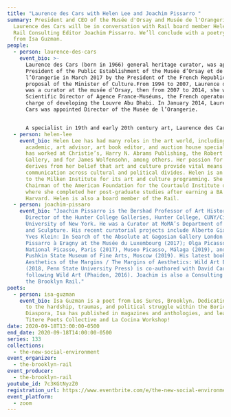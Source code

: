 ```yaml
---
title: "Laurence des Cars with Helen Lee and Joachim Pissarro "
summary: President and CEO of the Musée d'Orsay and Musée de l'Orangerie
  Laurence des Cars will be in conversation with Rail board member Helen Lee and
  Rail Consulting Editor Joachim Pissarro. We’ll conclude with a poetry reading
  from Isa Guzman.
people:
  - person: laurence-des-cars
    event_bio: >-
      Laurence des Cars (born in 1966) general heritage curator, was appointed
      President of the Public Establishment of the Musée d’Orsay et de
      l’Orangerie in March 2017 by the President of the French Republic, at the
      proposal of the Minister of Culture.From 1994 to 2007, Laurence des Cars
      was a curator at the musée d’Orsay, then from 2007 to 2014, she was
      Scientific Director of Agence France-Muséums, the French operator in
      charge of developing the Louvre Abu Dhabi. In January 2014, Laurence des
      Cars was appointed Director of the Musée de l’Orangerie.


      A specialist in 19th and early 20th century art, Laurence des Cars curated many exhibitions including Édouard Vuillard (Washington, National Gallery of Art; Montreal, Museum of Fine Arts; Paris, Galeries nationales du Grand Palais, London, Royal Academy of Art, 2003-2004); Gustave Courbet (Paris, Galeries nationales du Grand Palais; New York, The Metropolitan Museum of Art; Montpellier; Musée Fabre, 2007-2008); Jean-Léon Gérôme (Los Angeles, Getty Museum; Paris, Musée d’Orsay; Madrid, Museo Thyssen, 2010-2011); Louvre Abu Dhabi. Birth of a Museum (Paris, Musée du Louvre; Abu Dhabi, Saadiyat Al Manarat, 2014); Sade. Attacking the Sun (Paris, Musée d’Orsay, 2014-2015); Apollinaire. The Eyes of the Poet (Paris, Musée de l’Orangerie, 2016). Laurence des Cars is a Chevalier de la Légion d’Honneur, Chevalier of the National Order of Merit and Officer of Arts and Letters.
  - person: helen-lee
    event_bio: Helen Lee has had many roles in the art world, including collector,
      academic, art advisor, art book editor, and auction house specialist. She
      has worked at Christie’s, Harry N. Abrams Publishing, the Robert Miller
      Gallery, and for James Wolfensohn, among others. Her passion for the arts
      derives from her belief that art and culture provide vital means of
      communication across cultural and political divides. Helen is an advisor
      to the Milken Institute for its art and culture programming. She is the
      Chairman of the American Foundation for the Courtauld Institute of Art,
      where she completed her post-graduate studies after earning a BA from
      Harvard. Helen is also a board member of the Rail.
  - person: joachim-pissaro
    event_bio: "Joachim Pissarro is the Bershad Professor of Art History and
      Director of the Hunter College Galleries, Hunter College, CUNY/City
      University of New York. He was a Curator at MoMA’s Department of Painting
      and Sculpture. His recent curatorial projects include Alberto Giacometti |
      Yves Klein: In Search of the Absolute at Gagosian Gallery London (2016);
      Pissarro à Eragny at the Musée du Luxembourg (2017); Olga Picasso, Musée
      National Picasso, Paris (2017), Museo Picasso, Málaga (2019), and the
      Pushkin State Museum of Fine Arts, Moscow (2019). His latest book
      Aesthetics of the Margins / The Margins of Aesthetics: Wild Art Explained
      (2018, Penn State University Press) is co-authored with David Carrier,
      following Wild Art (Phaidon, 2016). Joachim is also a Consulting Editor of
      the Brooklyn Rail."
poets:
  - person: isa-guzman
    event_bio: Isa Guzman is a poet from Los Sures, Brooklyn. Dedicating their work
      to the hardship, traumas, and political struggle within the Boricua
      Diaspora, Isa has published in magazines and anthologies, and lead The
      Titere Poets Collective and La Cocina Workshop!
date: 2020-09-18T13:00:00-0500
end_date: 2020-09-18T14:00:00-0500
series: 133
collections:
  - the-new-social-environment
event_organizer:
  - the-brooklyn-rail
event_producer:
  - the-brooklyn-rail
youtube_id: 7c3KGtNyzZ0
registration_url: https://www.eventbrite.com/e/the-new-social-environment-133-laurence-des-cars-tickets-120605850345
event_platform:
  - zoom
---
```

